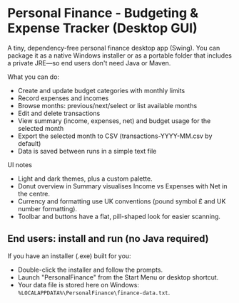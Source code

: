 # Personal Finance - Budgeting & Expense Tracker (Desktop GUI)

A tiny, dependency-free personal finance desktop app (Swing). You can package it as a native Windows installer or as a portable folder that includes a private JRE—so end users don't need Java or Maven.

What you can do:
- Create and update budget categories with monthly limits
- Record expenses and incomes
- Browse months: previous/next/select or list available months
- Edit and delete transactions
- View summary (income, expenses, net) and budget usage for the selected month
- Export the selected month to CSV (transactions-YYYY-MM.csv by default)
- Data is saved between runs in a simple text file

UI notes
- Light and dark themes, plus a custom palette.
- Donut overview in Summary visualises Income vs Expenses with Net in the centre.
- Currency and formatting use UK conventions (pound symbol £ and UK number formatting).
- Toolbar and buttons have a flat, pill-shaped look for easier scanning.

## End users: install and run (no Java required)
If you have an installer (.exe) built for you:
- Double-click the installer and follow the prompts.
- Launch "PersonalFinance" from the Start Menu or desktop shortcut.
- Your data file is stored here on Windows: `%LOCALAPPDATA%\PersonalFinance\finance-data.txt`.


